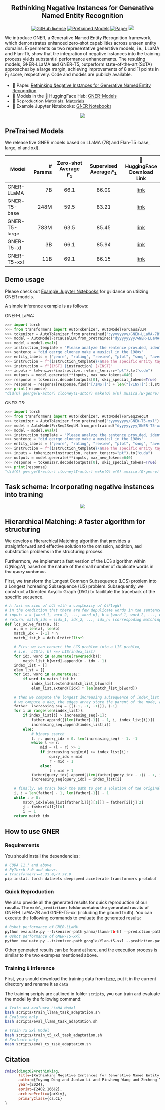 <p align="center"><h2 align="center">Rethinking Negative Instances for Generative Named Entity Recognition</h2></p>

<p align="center">
    <a href="https://github.com/yyDing1/GNER/blob/main/LICENSE"><img alt="GitHub license" src="https://img.shields.io/github/license/yyDing1/GNER"></a>
    <a href="https://huggingface.co/collections/dyyyyyyyy/gner-65dda2cb96c6e35c814dea56"><img alt="Pretrained Models" src="https://img.shields.io/badge/🤗 HuggingFace-Pretrained Models-green"></a>
    <a href="https://arxiv.org/abs/2402.16602"><img alt="Paper" src="https://img.shields.io/badge/📄-Paper-orange"></a>
    <a href="https://opennlg.cn/"><img src="https://img.shields.io/badge/Organization-OpenNLG%20Group-blueviolet"></a>
</p>

We introduce GNER, a **G**enerative **N**amed **E**ntity **R**ecognition framework, which demonstrates enhanced zero-shot capabilities across unseen entity domains. Experiments on two representative generative models, i.e., LLaMA and Flan-T5, show that the integration of negative instances into the training process yields substantial performance enhancements. The resulting models, GNER-LLaMA and GNER-T5, outperform state-of-the-art (SoTA) approaches by a large margin, achieving improvements of 8 and 11 points in $F_1$ score, respectively. Code and models are publicly available.

* 📖 Paper: [Rethinking Negative Instances for Generative Named Entity Recognition](https://arxiv.org/abs/2402.16602)
* 💾 Models in the 🤗 HuggingFace Hub: [GNER-Models](https://huggingface.co/collections/dyyyyyyyy/gner-65dda2cb96c6e35c814dea56)
* 🧪 Reproduction Materials: [Materials](https://drive.google.com/drive/folders/1m2FqDgItEbSoeUVo-i18AwMvBcNkZD46?usp=drive_link)
* 🎨 Example Jupyter Notebooks: [GNER Notebooks](notebook.ipynb)

<p align="center">
<img src="assets/zero_shot_results.png">
</p>

## PreTrained Models

We release five GNER models based on LLaMA (7B) and Flan-T5 (base, large, xl and xxl).

| Model         | # Params | Zero-shot Average $F_1$ | Supervised Average $F_1$ |          🤗 HuggingFace<br />Download Link          |
| ------------- | -------: | :----------------------: | :-----------------------: | :-------------------------------------------------: |
| GNER-LLaMA    |       7B |           66.1           |           86.09           | [link](https://huggingface.co/dyyyyyyyy/GNER-LLaMA-7B) |
| GNER-T5-base  |     248M |           59.5           |           83.21           | [link](https://huggingface.co/dyyyyyyyy/GNER-T5-base) |
| GNER-T5-large |     783M |           63.5           |           85.45           | [link](https://huggingface.co/dyyyyyyyy/GNER-T5-large) |
| GNER-T5-xl    |       3B |           66.1           |           85.94           |  [link](https://huggingface.co/dyyyyyyyy/GNER-T5-xl)  |
| GNER-T5-xxl   |      11B |           69.1           |           86.15           |  [link](https://huggingface.co/dyyyyyyyy/GNER-T5-xxl)  |

## Demo usage

Please check out [Example Jupyter Notebooks](notebook.ipynb) for guidance on utilizing GNER models.

A simple inference example is as follows:

GNER-LLaMA:

```python
>>> import torch
>>> from transformers import AutoTokenizer, AutoModelForCausalLM
>>> tokenizer = AutoTokenizer.from_pretrained("dyyyyyyyy/GNER-LLaMA-7B")
>>> model = AutoModelForCausalLM.from_pretrained("dyyyyyyyy/GNER-LLaMA-7B", torch_dtype=torch.bfloat16).cuda()
>>> model = model.eval()
>>> instruction_template = "Please analyze the sentence provided, identifying the type of entity for each word on a token-by-token basis.\nOutput format is: word_1(label_1), word_2(label_2), ...\nWe'll use the BIO-format to label the entities, where:\n1. B- (Begin) indicates the start of a named entity.\n2. I- (Inside) is used for words within a named entity but are not the first word.\n3. O (Outside) denotes words that are not part of a named entity.\n"
>>> sentence = "did george clooney make a musical in the 1980s"
>>> entity_labels = ["genre", "rating", "review", "plot", "song", "average ratings", "director", "character", "trailer", "year", "actor", "title"]
>>> instruction = f"{instruction_template}\nUse the specific entity tags: {', '.join(entity_labels)} and O.\nSentence: {sentence}"
>>> instruction = f"[INST] {instruction} [/INST]"
>>> inputs = tokenizer(instruction, return_tensors="pt").to("cuda")
>>> outputs = model.generate(**inputs, max_new_tokens=640)
>>> response = tokenizer.decode(outputs[0], skip_special_tokens=True)
>>> response = response[response.find("[/INST]") + len("[/INST]"):].strip()
>>> print(response)
"did(O) george(B-actor) clooney(I-actor) make(O) a(O) musical(B-genre) in(O) the(O) 1980s(B-year)"
```

GNER-T5:

```python
>>> import torch
>>> from transformers import AutoTokenizer, AutoModelForSeq2SeqLM
>>> tokenizer = AutoTokenizer.from_pretrained("dyyyyyyyy/GNER-T5-xxl")
>>> model = AutoModelForSeq2SeqLM.from_pretrained("dyyyyyyyy/GNER-T5-xxl", torch_dtype=torch.bfloat16).cuda()
>>> model = model.eval()
>>> instruction_template = "Please analyze the sentence provided, identifying the type of entity for each word on a token-by-token basis.\nOutput format is: word_1(label_1), word_2(label_2), ...\nWe'll use the BIO-format to label the entities, where:\n1. B- (Begin) indicates the start of a named entity.\n2. I- (Inside) is used for words within a named entity but are not the first word.\n3. O (Outside) denotes words that are not part of a named entity.\n"
>>> sentence = "did george clooney make a musical in the 1980s"
>>> entity_labels = ["genre", "rating", "review", "plot", "song", "average ratings", "director", "character", "trailer", "year", "actor", "title"]
>>> instruction = f"{instruction_template}\nUse the specific entity tags: {', '.join(entity_labels)} and O.\nSentence: {sentence}"
>>> inputs = tokenizer(instruction, return_tensors="pt").to("cuda")
>>> outputs = model.generate(**inputs, max_new_tokens=640)
>>> response = tokenizer.decode(outputs[0], skip_special_tokens=True)
>>> print(response)
"did(O) george(B-actor) clooney(I-actor) make(O) a(O) musical(B-genre) in(O) the(O) 1980s(B-year)"
```

## Task schema: Incorporating negative instances into training

<p align="center">
<img src="assets/task_schema.png">
</p>

## Hierarchical Matching: A faster algorithm for structuring

We develop a Hierarchical Matching algorithm that provides a straightforward and effective solution to the omission, addition, and substitution problems in the structuring process.

Furthermore, we implement a fast version of the LCS algorithm within $O(N\log N)$, based on the nature of the small number of duplicate words in the query sentence.

First, we transform the Longest Common Subsequence (LCS) problem into a Longest Increasing Subsequence (LIS) problem. Subsequently, we construct a Directed Acyclic Graph (DAG) to facilitate the traceback of the specific sequence.

```python
# A fast version of LCS with a complexity of O(NlogN)
# in the condiction that there are few depulicate words in the sentence
# input: a = [word_1, word_2, ..., word_n], b = [word_1, word_2, ..., word_m]
# return: match_idx = [idx_1, idx_2, ..., idx_n] (correspoding matching index between a and b)
def lcs_solve_fast(a, b):
    n, m = len(a), len(b)
    match_idx = [-1] * n
    match_list_b = defaultdict(list)
  
    # First we can convert the LCS problem into a LIS problem,
    # i.e., LCS(a, b) <=> LIS(index_list)
    for idx, word in enumerate(reversed(b)):
        match_list_b[word].append(m - idx - 1)
    index_list = []
    elem_list = []
    for idx, word in enumerate(a):
        if word in match_list_b:
            index_list.extend(match_list_b[word])
            elem_list.extend([idx] * len(match_list_b[word]))

    # then we compute the longest increasing subsequence of index_list
    # we compute a dag, the edges array store the parent of the node, and path store the results
    father, increasing_seq = [[(-1, -1, -1)]], [-1]
    for i in range(len(index_list)):
        if index_list[i] > increasing_seq[-1]:
            father.append([(len(father[-1]) - 1, i, index_list[i])])
            increasing_seq.append(index_list[i])
        else:
            # binary search
            l, r, query_idx = 0, len(increasing_seq) - 1, -1
            while l <= r:
                mid = (l + r) >> 1
                if increasing_seq[mid] >= index_list[i]:
                    query_idx = mid
                    r = mid - 1
                else:
                    l = mid + 1
            father[query_idx].append((len(father[query_idx - 1]) - 1, i, index_list[i]))
            increasing_seq[query_idx] = index_list[i]

    # finally, we trace back the path to get a solution of the original LCS problem
    i, j = len(father) - 1, len(father[-1]) - 1
    while i > 0:
        match_idx[elem_list[father[i][j][1]]] = father[i][j][2]
        j = father[i][j][0]
        i -= 1
    return match_idx
```

## How to use GNER

### Requirements

You should install the dependencies:

```bash
# CUDA 11.7 and above
# PyTorch 2.0 and above.
# transformers>=4.32.0,<4.38.0
pip install torch datasets deepspeed accelerate transformers protobuf
```

### Quick Reproduction

We also provide all the generated results for quick reproduction of our results. The `model_predictions` folder contains the generated results of GNER-LLaMA-7B and GNER-T5-xxl (including the ground truth). You can execute the following commands to evaluate the generated results:

```python
# 0shot performance of GNER-LLaMA
python evaluate.py --tokenizer-path yahma/llama-7b-hf --prediction-path prediction_results/llama-7b-task-adaptation-beam1.jsonl
# 0shot performance of GNER-T5-xxl
python evaluate.py --tokenizer-path google/flan-t5-xxl --prediction-path prediction_results/flan-t5-xxl-task-adaptation-beam1.jsonl
```

Other generated results can be found at [here](https://drive.google.com/drive/folders/1kg7YDRk8jK4_Bo19jJpZtdAQMBoucppW?usp=drive_link), and the execution process is similar to the two examples mentioned above.

### Training & Inference

First, you should download the training data from [here](https://drive.google.com/drive/folders/1jJsqDhR8Pdg4Qlh5pHm0WZ6Nsk1wEcv9?usp=drive_link), put it in the current directory and rename it as `data`

The training scripts are outlined in folder `scripts`, you can train and evaluate the model by the following command:

```bash
# Train and evaluate LLaMA Model
bash scripts/train_llama_task_adaptation.sh
# Evaluate only
bash scripts/eval_llama_task_adaptation.sh

# Train T5 xxl Model
bash scripts/train_t5_xxl_task_adaptation.sh
# Evaluate only
bash scripts/eval_t5_task_adaptation.sh
```

## Citation

```bibtex
@misc{ding2024rethinking,
      title={Rethinking Negative Instances for Generative Named Entity Recognition}, 
      author={Yuyang Ding and Juntao Li and Pinzheng Wang and Zecheng Tang and Bowen Yan and Min Zhang},
      year={2024},
      eprint={2402.16602},
      archivePrefix={arXiv},
      primaryClass={cs.CL}
}
```
